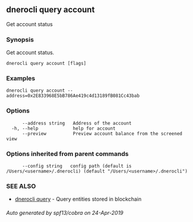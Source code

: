 ## dnerocli query account

Get account status

### Synopsis

Get account status.

```
dnerocli query account [flags]
```

### Examples

```
dnerocli query account --address=0x2E833968E5bB786Ae419c4d13189fB081Cc43bab
```

### Options

```
      --address string   Address of the account
  -h, --help             help for account
      --preview          Preview account balance from the screened view
```

### Options inherited from parent commands

```
      --config string   config path (default is /Users/<username>/.dnerocli) (default "/Users/<username>/.dnerocli")
```

### SEE ALSO

* [dnerocli query](dnerocli_query.md)	 - Query entities stored in blockchain

###### Auto generated by spf13/cobra on 24-Apr-2019
